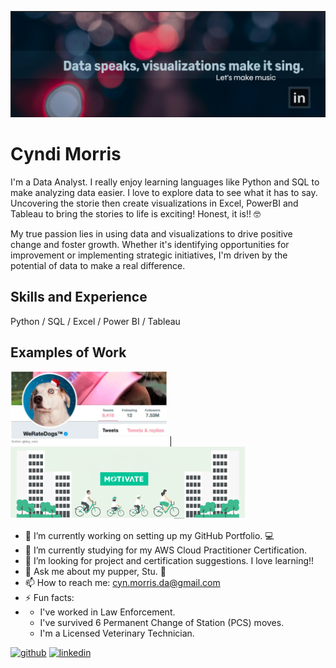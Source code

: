 
[LinkedIn]: https://www.linkedin.com/in/cyndimorris/
[![LinkedIn](https://github.com/CyndiMorris/assets/blob/main/ProfileBanner.png)][LinkedIn]  
# Cyndi Morris  
I'm a Data Analyst. I really enjoy learning languages like Python and SQL to make analyzing data easier. I love to explore data to see what it has to say. Uncovering the storie then create visualizations in Excel, PowerBI and Tableau to bring the stories to life is exciting! Honest, it is!! 🤓  

My true passion lies in using data and visualizations to drive positive change and foster growth. Whether it's identifying opportunities for improvement or implementing strategic initiatives, I'm driven by the potential of data to make a real difference.

## Skills and Experience  
Python / SQL / Excel / Power BI / Tableau  

## Examples of Work  
[<img src="https://github.com/CyndiMorris/assets/blob/main/weratedogspic.png" alt="WeRateDogs Analytics Project" style="width:250px">](https://github.com/TrowWay/AnalyticsPortfolio/blob/main/WeRateDogs.ipynb) | 
[<img src="https://github.com/CyndiMorris/assets/blob/main/Motivate_banner_New.png" alt="Bike_Rental_Project" style="width:375px">](https://github.com/CyndiMorris/AnalyticsProjects/blob/main/MotivateBikeShare/README_BikeShare.md)


- 🔭 I’m currently working on setting up my GitHub Portfolio. 💻
- 🌱 I’m currently studying for my AWS Cloud Practitioner Certification.
- 🤔 I’m looking for project and certification suggestions. I love learning!!
- 💬 Ask me about my pupper, Stu. 🐾
- 📫 How to reach me: cyn.morris.da@gmail.com
- ⚡ Fun facts:
- * I've worked in Law Enforcement.
  * I've survived 6 Permanent Change of Station (PCS) moves.
  * I'm a Licensed Veterinary Technician.


[<img src='https://cdn.jsdelivr.net/npm/simple-icons@3.0.1/icons/github.svg' alt='github' height='40'>](https://github.com/CyndiMorris)  [<img src='https://cdn.jsdelivr.net/npm/simple-icons@3.0.1/icons/linkedin.svg' alt='linkedin' height='40'>](https://www.linkedin.com/in/cyndimorris/)  
